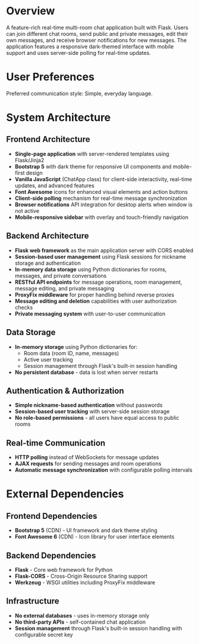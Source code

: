 # Overview

A feature-rich real-time multi-room chat application built with Flask. Users can join different chat rooms, send public and private messages, edit their own messages, and receive browser notifications for new messages. The application features a responsive dark-themed interface with mobile support and uses server-side polling for real-time updates.

# User Preferences

Preferred communication style: Simple, everyday language.

# System Architecture

## Frontend Architecture
- **Single-page application** with server-rendered templates using Flask/Jinja2
- **Bootstrap 5** with dark theme for responsive UI components and mobile-first design
- **Vanilla JavaScript** (ChatApp class) for client-side interactivity, real-time updates, and advanced features
- **Font Awesome** icons for enhanced visual elements and action buttons
- **Client-side polling** mechanism for real-time message synchronization
- **Browser notifications** API integration for desktop alerts when window is not active
- **Mobile-responsive sidebar** with overlay and touch-friendly navigation

## Backend Architecture
- **Flask web framework** as the main application server with CORS enabled
- **Session-based user management** using Flask sessions for nickname storage and authentication
- **In-memory data storage** using Python dictionaries for rooms, messages, and private conversations
- **RESTful API endpoints** for message operations, room management, message editing, and private messaging
- **ProxyFix middleware** for proper handling behind reverse proxies
- **Message editing and deletion** capabilities with user authorization checks
- **Private messaging system** with user-to-user communication

## Data Storage
- **In-memory storage** using Python dictionaries for:
  - Room data (room ID, name, messages)
  - Active user tracking
  - Session management through Flask's built-in session handling
- **No persistent database** - data is lost when server restarts

## Authentication & Authorization
- **Simple nickname-based authentication** without passwords
- **Session-based user tracking** with server-side session storage
- **No role-based permissions** - all users have equal access to public rooms

## Real-time Communication
- **HTTP polling** instead of WebSockets for message updates
- **AJAX requests** for sending messages and room operations
- **Automatic message synchronization** with configurable polling intervals

# External Dependencies

## Frontend Dependencies
- **Bootstrap 5** (CDN) - UI framework and dark theme styling
- **Font Awesome 6** (CDN) - Icon library for user interface elements

## Backend Dependencies
- **Flask** - Core web framework for Python
- **Flask-CORS** - Cross-Origin Resource Sharing support
- **Werkzeug** - WSGI utilities including ProxyFix middleware

## Infrastructure
- **No external databases** - uses in-memory storage only
- **No third-party APIs** - self-contained chat application
- **Session management** through Flask's built-in session handling with configurable secret key
